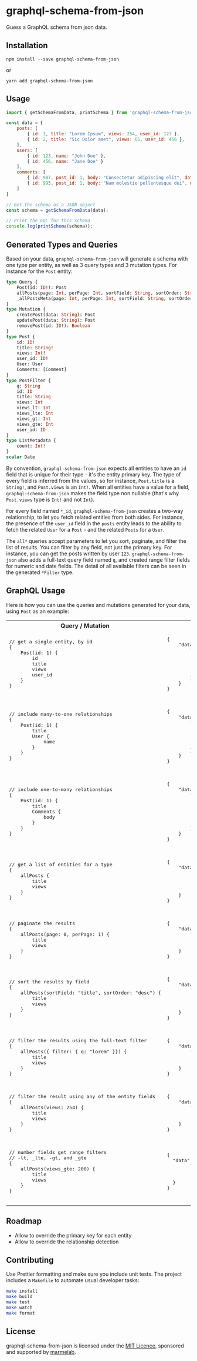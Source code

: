 # graphql-schema-from-json

Guess a GraphQL schema from json data.

## Installation

`npm install --save graphql-schema-from-json`

or

`yarn add graphql-schema-from-json`

## Usage

```js
import { getSchemaFromData, printSchema } from 'graphql-schema-from-json';

const data = {
    posts: [
        { id: 1, title: "Lorem Ipsum", views: 254, user_id: 123 },
        { id: 2, title: "Sic Dolor amet", views: 65, user_id: 456 },
    ],
    users: [
        { id: 123, name: "John Doe" },
        { id: 456, name: "Jane Doe" }
    ],
    comments: [
        { id: 987, post_id: 1, body: "Consectetur adipiscing elit", date: new Date('2017-07-03') },
        { id: 995, post_id: 1, body: "Nam molestie pellentesque dui", date: new Date('2017-08-17') }
    ]
}

// Get the schema as a JSON object
const schema = getSchemaFromData(data);

// Print the GQL for this schema
console.log(printSchema(schema));
```

## Generated Types and Queries

Based on your data, `graphql-schema-from-json` will generate a schema with one type per entity, as well as 3 query types and 3 mutation types. For instance for the `Post` entity:

```graphql
type Query {
    Post(id: ID!): Post
    allPosts(page: Int, perPage: Int, sortField: String, sortOrder: String, filter: PostFilter): [Post]
    _allPostsMeta(page: Int, perPage: Int, sortField: String, sortOrder: String, filter: PostFilter): ListMetadata
}
type Mutation {
    createPost(data: String): Post
    updatePost(data: String): Post
    removePost(id: ID!): Boolean
}
type Post {
    id: ID!
    title: String!
    views: Int!
    user_id: ID!
    User: User
    Comments: [Comment]
}
type PostFilter {
    q: String
    id: ID
    title: String
    views: Int
    views_lt: Int
    views_lte: Int
    views_gt: Int
    views_gte: Int
    user_id: ID
}
type ListMetadata {
    count: Int!
}
scalar Date
```

By convention, `graphql-schema-from-json` expects all entities to have an `id` field that is unique for their type - it's the entity primary key. The type of every field is inferred from the values, so for instance, `Post.title` is a `String!`, and `Post.views` is an `Int!`. When all entities have a value for a field, `graphql-schema-from-json` makes the field type non nullable (that's why `Post.views` type is `Int!` and not `Int`).

For every field named `*_id`, `graphql-schema-from-json` creates a two-way relationship, to let you fetch related entities from both sides. For instance, the presence of the `user_id` field in the `posts` entity leads to the ability to fetch the related `User` for a `Post` - and the related `Posts` for a `User`.

The `all*` queries accept parameters to let you sort, paginate, and filter the list of results. You can filter by any field, not just the primary key. For instance, you can get the posts written by user `123`. `graphql-schema-from-json` also adds a full-text query field named `q`, and created range filter fields for numeric and date fields. The detail of all available filters can be seen in the generated `*Filter` type.

## GraphQL Usage

Here is how you can use the queries and mutations generated for your data, using `Post` as an example:

<table>
    <tr>
        <th>Query / Mutation</th>
        <th>Result</th>
    </tr>
    <tr>
        <td>
            <pre>
// get a single entity, by id
{
    Post(id: 1) {
        id
        title
        views
        user_id
    }
}
            </pre>
        </td>
        <td>
            <pre>
{
    "data": {
        "Post": {
            "id": 1,
            "title": "Lorem Ipsum",
            "views": 254,
            "user_id": 123
        }
    }
}
            </pre>
        </td>
    </tr>
    <tr>
        <td>
            <pre>
// include many-to-one relationships
{
    Post(id: 1) {
        title
        User {
            name
        }
    }
}
            </pre>
        </td>
        <td>
            <pre>
{
    "data": {
        "Post": {
            "title": "Lorem Ipsum",
            "User": {
                "name": "John Doe"
            }
        }
    }
}
            </pre>
        </td>
    </tr>
    <tr>
        <td>
            <pre>
// include one-to-many relationships
{
    Post(id: 1) {
        title
        Comments {
            body
        }
    }
}
            </pre>
        </td>
        <td>
            <pre>
{
    "data": {
        "Post": {
            "title": "Lorem Ipsum",
            "Comments": [
                { "body": "Consectetur adipiscing elit" },
                { "body": "Nam molestie pellentesque dui" },
            ]
        }
    }
}
            </pre>
        </td>
    </tr>
    <tr>
        <td>
            <pre>
// get a list of entities for a type
{
    allPosts {
        title
        views
    }
}
            </pre>
        </td>
        <td>
            <pre>
{
    "data": {
        "allPosts": [
            { "title": "Lorem Ipsum", views: 254 },
            { "title": "Sic Dolor amet", views: 65 }
        ]
    }
}
            </pre>
        </td>
    </tr>
    <tr>
        <td>
            <pre>
// paginate the results
{
    allPosts(page: 0, perPage: 1) {
        title
        views
    }
}
            </pre>
        </td>
        <td>
            <pre>
{
    "data": {
        "allPosts": [
            { "title": "Lorem Ipsum", views: 254 },
        ]
    }
}
            </pre>
        </td>
    </tr>
    <tr>
        <td>
            <pre>
// sort the results by field
{
    allPosts(sortField: "title", sortOrder: "desc") {
        title
        views
    }
}
            </pre>
        </td>
        <td>
            <pre>
{
    "data": {
        "allPosts": [
            { "title": "Sic Dolor amet", views: 65 }
            { "title": "Lorem Ipsum", views: 254 },
        ]
    }
}
            </pre>
        </td>
    </tr>
    <tr>
        <td>
            <pre>
// filter the results using the full-text filter
{
    allPosts({ filter: { q: "lorem" }}) {
        title
        views
    }
}
            </pre>
        </td>
        <td>
            <pre>
{
    "data": {
        "allPosts": [
            { "title": "Lorem Ipsum", views: 254 },
        ]
    }
}
            </pre>
        </td>
    </tr>
    <tr>
        <td>
            <pre>
// filter the result using any of the entity fields
{
    allPosts(views: 254) {
        title
        views
    }
}
            </pre>
        </td>
        <td>
            <pre>
{
    "data": {
        "allPosts": [
            { "title": "Lorem Ipsum", views: 254 },
        ]
    }
}
            </pre>
        </td>
    </tr>
    <tr>
        <td>
            <pre>
// number fields get range filters
// -lt, _lte, -gt, and _gte
{
    allPosts(views_gte: 200) {
        title
        views
    }
}
            </pre>
        </td>
        <td>
            <pre>
{
  "data": {
        "allPosts": [
            { "title": "Lorem Ipsum", views: 254 },
        ]
  }
}
            </pre>
        </td>
    </tr>
</table>

## Roadmap

- Allow to override the primary key for each entity
- Allow to override the relationship detection

## Contributing

Use Prettier formatting and make sure you include unit tests. The project includes a `Makefile` to automate usual developer tasks:

```sh
make install
make build
make test
make watch
make format
```

## License

graphql-schema-from-json is licensed under the [MIT Licence](https://github.com/marmelab/graphql-schema-from-json/blob/master/LICENSE.md), sponsored and supported by [marmelab](http://marmelab.com).
